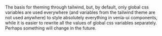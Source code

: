 The basis for theming through tailwind, but, by default, only global css variables are used everywhere (and variables from the tailwind theme are not used anywhere) to style absolutely everything in venia-ui components, while it is easier to rewrite all the values of global css variables separately. Perhaps something will change in the future.
